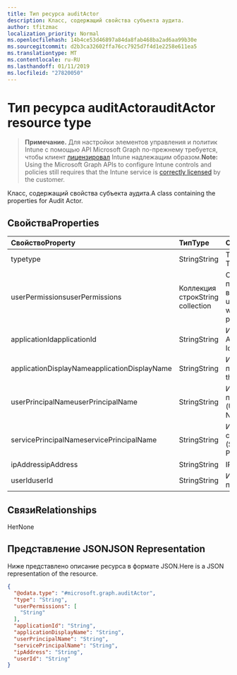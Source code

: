 ```yaml
---
title: Тип ресурса auditActor
description: Класс, содержащий свойства субъекта аудита.
author: tfitzmac
localization_priority: Normal
ms.openlocfilehash: 14b4ce53d46897a84da8fab468ba2ad6aa99b30e
ms.sourcegitcommit: d2b3ca32602ffa76cc7925d7f4d1e2258e611ea5
ms.translationtype: MT
ms.contentlocale: ru-RU
ms.lasthandoff: 01/11/2019
ms.locfileid: "27820050"
---
```

# <a name="auditactor-resource-type"></a><span data-ttu-id="f1c65-103">Тип ресурса auditActor</span><span class="sxs-lookup"><span data-stu-id="f1c65-103">auditActor resource type</span></span>

> <span data-ttu-id="f1c65-104">**Примечание.** Для настройки элементов управления и политик Intune с помощью API Microsoft Graph по-прежнему требуется, чтобы клиент [лицензировал](https://go.microsoft.com/fwlink/?linkid=839381) Intune надлежащим образом.</span><span class="sxs-lookup"><span data-stu-id="f1c65-104">**Note:** Using the Microsoft Graph APIs to configure Intune controls and policies still requires that the Intune service is [correctly licensed](https://go.microsoft.com/fwlink/?linkid=839381) by the customer.</span></span>

<span data-ttu-id="f1c65-105">Класс, содержащий свойства субъекта аудита.</span><span class="sxs-lookup"><span data-stu-id="f1c65-105">A class containing the properties for Audit Actor.</span></span>
## <a name="properties"></a><span data-ttu-id="f1c65-106">Свойства</span><span class="sxs-lookup"><span data-stu-id="f1c65-106">Properties</span></span>
|<span data-ttu-id="f1c65-107">Свойство</span><span class="sxs-lookup"><span data-stu-id="f1c65-107">Property</span></span>|<span data-ttu-id="f1c65-108">Тип</span><span class="sxs-lookup"><span data-stu-id="f1c65-108">Type</span></span>|<span data-ttu-id="f1c65-109">Описание</span><span class="sxs-lookup"><span data-stu-id="f1c65-109">Description</span></span>|
|:---|:---|:---|
|<span data-ttu-id="f1c65-110">type</span><span class="sxs-lookup"><span data-stu-id="f1c65-110">type</span></span>|<span data-ttu-id="f1c65-111">String</span><span class="sxs-lookup"><span data-stu-id="f1c65-111">String</span></span>|<span data-ttu-id="f1c65-112">Тип субъекта.</span><span class="sxs-lookup"><span data-stu-id="f1c65-112">Actor Type.</span></span>|
|<span data-ttu-id="f1c65-113">userPermissions</span><span class="sxs-lookup"><span data-stu-id="f1c65-113">userPermissions</span></span>|<span data-ttu-id="f1c65-114">Коллекция строк</span><span class="sxs-lookup"><span data-stu-id="f1c65-114">String collection</span></span>|<span data-ttu-id="f1c65-115">Список разрешений пользователей во время аудита.</span><span class="sxs-lookup"><span data-stu-id="f1c65-115">List of user permissions when the audit was performed.</span></span>|
|<span data-ttu-id="f1c65-116">applicationId</span><span class="sxs-lookup"><span data-stu-id="f1c65-116">applicationId</span></span>|<span data-ttu-id="f1c65-117">String</span><span class="sxs-lookup"><span data-stu-id="f1c65-117">String</span></span>|<span data-ttu-id="f1c65-118">ИД приложения AAD.</span><span class="sxs-lookup"><span data-stu-id="f1c65-118">AAD Application Id.</span></span>|
|<span data-ttu-id="f1c65-119">applicationDisplayName</span><span class="sxs-lookup"><span data-stu-id="f1c65-119">applicationDisplayName</span></span>|<span data-ttu-id="f1c65-120">String</span><span class="sxs-lookup"><span data-stu-id="f1c65-120">String</span></span>|<span data-ttu-id="f1c65-121">Имя приложения.</span><span class="sxs-lookup"><span data-stu-id="f1c65-121">Name of the Application.</span></span>|
|<span data-ttu-id="f1c65-122">userPrincipalName</span><span class="sxs-lookup"><span data-stu-id="f1c65-122">userPrincipalName</span></span>|<span data-ttu-id="f1c65-123">String</span><span class="sxs-lookup"><span data-stu-id="f1c65-123">String</span></span>|<span data-ttu-id="f1c65-124">Имя участника-пользователя (UPN).</span><span class="sxs-lookup"><span data-stu-id="f1c65-124">User Principal Name (UPN).</span></span>|
|<span data-ttu-id="f1c65-125">servicePrincipalName</span><span class="sxs-lookup"><span data-stu-id="f1c65-125">servicePrincipalName</span></span>|<span data-ttu-id="f1c65-126">String</span><span class="sxs-lookup"><span data-stu-id="f1c65-126">String</span></span>|<span data-ttu-id="f1c65-127">Имя субъекта-службы (SPN).</span><span class="sxs-lookup"><span data-stu-id="f1c65-127">Service Principal Name (SPN).</span></span>|
|<span data-ttu-id="f1c65-128">ipAddress</span><span class="sxs-lookup"><span data-stu-id="f1c65-128">ipAddress</span></span>|<span data-ttu-id="f1c65-129">String</span><span class="sxs-lookup"><span data-stu-id="f1c65-129">String</span></span>|<span data-ttu-id="f1c65-130">IP-адрес.</span><span class="sxs-lookup"><span data-stu-id="f1c65-130">IPAddress.</span></span>|
|<span data-ttu-id="f1c65-131">userId</span><span class="sxs-lookup"><span data-stu-id="f1c65-131">userId</span></span>|<span data-ttu-id="f1c65-132">String</span><span class="sxs-lookup"><span data-stu-id="f1c65-132">String</span></span>|<span data-ttu-id="f1c65-133">ИД пользователя.</span><span class="sxs-lookup"><span data-stu-id="f1c65-133">User Id.</span></span>|

## <a name="relationships"></a><span data-ttu-id="f1c65-134">Связи</span><span class="sxs-lookup"><span data-stu-id="f1c65-134">Relationships</span></span>
<span data-ttu-id="f1c65-135">Нет</span><span class="sxs-lookup"><span data-stu-id="f1c65-135">None</span></span>
## <a name="json-representation"></a><span data-ttu-id="f1c65-136">Представление JSON</span><span class="sxs-lookup"><span data-stu-id="f1c65-136">JSON Representation</span></span>
<span data-ttu-id="f1c65-137">Ниже представлено описание ресурса в формате JSON.</span><span class="sxs-lookup"><span data-stu-id="f1c65-137">Here is a JSON representation of the resource.</span></span>
<!-- {
  "blockType": "resource",
  "@odata.type": "microsoft.graph.auditActor"
}
-->
``` json
{
  "@odata.type": "#microsoft.graph.auditActor",
  "type": "String",
  "userPermissions": [
    "String"
  ],
  "applicationId": "String",
  "applicationDisplayName": "String",
  "userPrincipalName": "String",
  "servicePrincipalName": "String",
  "ipAddress": "String",
  "userId": "String"
}
```



